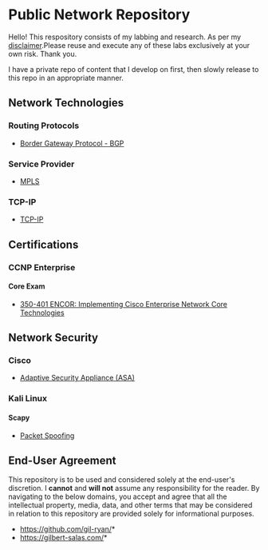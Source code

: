 # Public Network Repository

Hello! This respository consists of my labbing and research. As per my [disclaimer](https://github.com/gil-ryan/ultimate-cli-handbook#perpetual-disclaimer-for-my-public-repositories).Please reuse and execute any of these labs exclusively at your own risk. Thank you.

I have a private repo of content that I develop on first, then slowly release to this repo in an appropriate manner.

## Network Technologies

### Routing Protocols

* [Border Gateway Protocol - BGP](./ROUTE-SWITCH/BORDER-GATEWAY-PROTOCOL/README.md)

### Service Provider

* [MPLS](./SERVICE-PROVIDER/MPLS/README.md)

### TCP-IP

* [TCP-IP](./TCP-IP/README.md)

## Certifications

### CCNP Enterprise

#### Core Exam

* [350-401 ENCOR: Implementing Cisco Enterprise Network Core Technologies](https://github.com/gil-ryan/grs-networking-public/#)

## Network Security

### Cisco

* [Adaptive Security Appliance (ASA)](./ASA/ASA.md)

### Kali Linux

#### Scapy

* [Packet Spoofing](https://github.com/gil-ryan/grs-networking-public/tree/master/security/scapy/packet-spoofing)

###

## End-User Agreement

This repository is to be used and considered solely at the end-user's discretion. I __cannot__ and __will not__ assume any responsibility for the reader. By navigating to the below domains, you accept and agree that all the intellectual property, media, data, and other terms that may be considered in relation to this repository are provided solely for informational purposes. 
 
 * https://github.com/gil-ryan/*
 * https://gilbert-salas.com/*
